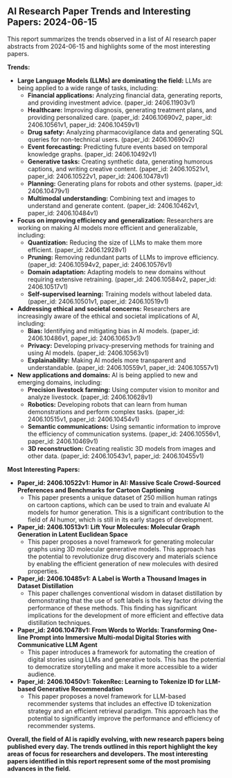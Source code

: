 ## AI Research Paper Trends and Interesting Papers: 2024-06-15

This report summarizes the trends observed in a list of AI research paper abstracts from 2024-06-15 and highlights some of the most interesting papers.

**Trends:**

* **Large Language Models (LLMs) are dominating the field:** LLMs are being applied to a wide range of tasks, including:
    * **Financial applications:** Analyzing financial data, generating reports, and providing investment advice. (paper_id: 2406.11903v1)
    * **Healthcare:**  Improving diagnosis, generating treatment plans, and providing personalized care. (paper_id: 2406.10690v2, paper_id: 2406.10561v1, paper_id: 2406.10459v1)
    * **Drug safety:**  Analyzing pharmacovigilance data and generating SQL queries for non-technical users. (paper_id: 2406.10690v2)
    * **Event forecasting:**  Predicting future events based on temporal knowledge graphs. (paper_id: 2406.10492v1)
    * **Generative tasks:**  Creating synthetic data, generating humorous captions, and writing creative content. (paper_id: 2406.10521v1, paper_id: 2406.10522v1, paper_id: 2406.10478v1)
    * **Planning:**  Generating plans for robots and other systems. (paper_id: 2406.10479v1)
    * **Multimodal understanding:**  Combining text and images to understand and generate content. (paper_id: 2406.10462v1, paper_id: 2406.10484v1)
* **Focus on improving efficiency and generalization:** Researchers are working on making AI models more efficient and generalizable, including:
    * **Quantization:**  Reducing the size of LLMs to make them more efficient. (paper_id: 2406.12928v1)
    * **Pruning:**  Removing redundant parts of LLMs to improve efficiency. (paper_id: 2406.10594v2, paper_id: 2406.10576v1)
    * **Domain adaptation:**  Adapting models to new domains without requiring extensive retraining. (paper_id: 2406.10584v2, paper_id: 2406.10517v1)
    * **Self-supervised learning:**  Training models without labeled data. (paper_id: 2406.10501v1, paper_id: 2406.10519v1)
* **Addressing ethical and societal concerns:**  Researchers are increasingly aware of the ethical and societal implications of AI, including:
    * **Bias:**  Identifying and mitigating bias in AI models. (paper_id: 2406.10486v1, paper_id: 2406.10653v1)
    * **Privacy:**  Developing privacy-preserving methods for training and using AI models. (paper_id: 2406.10563v1)
    * **Explainability:**  Making AI models more transparent and understandable. (paper_id: 2406.10559v1, paper_id: 2406.10557v1)
* **New applications and domains:**  AI is being applied to new and emerging domains, including:
    * **Precision livestock farming:**  Using computer vision to monitor and analyze livestock. (paper_id: 2406.10628v1)
    * **Robotics:**  Developing robots that can learn from human demonstrations and perform complex tasks. (paper_id: 2406.10515v1, paper_id: 2406.10454v1)
    * **Semantic communications:**  Using semantic information to improve the efficiency of communication systems. (paper_id: 2406.10556v1, paper_id: 2406.10469v1)
    * **3D reconstruction:**  Creating realistic 3D models from images and other data. (paper_id: 2406.10543v1, paper_id: 2406.10455v1)

**Most Interesting Papers:**

* **Paper_id: 2406.10522v1: Humor in AI: Massive Scale Crowd-Sourced Preferences and Benchmarks for Cartoon Captioning**
    * This paper presents a unique dataset of 250 million human ratings on cartoon captions, which can be used to train and evaluate AI models for humor generation. This is a significant contribution to the field of AI humor, which is still in its early stages of development.
* **Paper_id: 2406.10513v1: Lift Your Molecules: Molecular Graph Generation in Latent Euclidean Space**
    * This paper proposes a novel framework for generating molecular graphs using 3D molecular generative models. This approach has the potential to revolutionize drug discovery and materials science by enabling the efficient generation of new molecules with desired properties.
* **Paper_id: 2406.10485v1: A Label is Worth a Thousand Images in Dataset Distillation**
    * This paper challenges conventional wisdom in dataset distillation by demonstrating that the use of soft labels is the key factor driving the performance of these methods. This finding has significant implications for the development of more efficient and effective data distillation techniques.
* **Paper_id: 2406.10478v1: From Words to Worlds: Transforming One-line Prompt into Immersive Multi-modal Digital Stories with Communicative LLM Agent**
    * This paper introduces a framework for automating the creation of digital stories using LLMs and generative tools. This has the potential to democratize storytelling and make it more accessible to a wider audience.
* **Paper_id: 2406.10450v1: TokenRec: Learning to Tokenize ID for LLM-based Generative Recommendation**
    * This paper proposes a novel framework for LLM-based recommender systems that includes an effective ID tokenization strategy and an efficient retrieval paradigm. This approach has the potential to significantly improve the performance and efficiency of recommender systems.

**Overall, the field of AI is rapidly evolving, with new research papers being published every day. The trends outlined in this report highlight the key areas of focus for researchers and developers. The most interesting papers identified in this report represent some of the most promising advances in the field.** 
